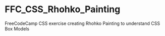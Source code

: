 # FFC_CSS_Rhohko_Painting
FreeCodeCamp CSS exercise creating Rhohko Painting to understand CSS Box Models
